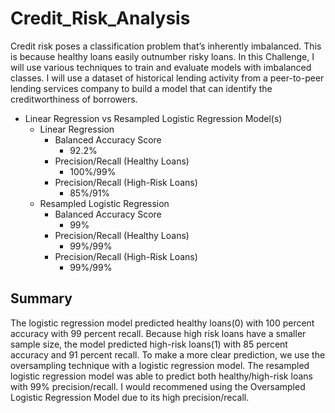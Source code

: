 # Credit_Risk_Analysis
Credit risk poses a classification problem that’s inherently imbalanced. This is because healthy loans easily outnumber risky loans. In this Challenge, I will use various techniques to train and evaluate models with imbalanced classes. I will use a dataset of historical lending activity from a peer-to-peer lending services company to build a model that can identify the creditworthiness of borrowers.

* Linear Regression vs Resampled Logistic Regression Model(s)
  * Linear Regression
    * Balanced Accuracy Score
      * 92.2%
    * Precision/Recall (Healthy Loans)
      * 100%/99%
    * Precision/Recall (High-Risk Loans)
      * 85%/91%
  * Resampled Logistic Regression
    * Balanced Accuracy Score
      * 99%
    * Precision/Recall (Healthy Loans)
      * 99%/99%
    * Precision/Recall (High-Risk Loans)
      * 99%/99%
## Summary
The logistic regression model predicted healthy loans(0) with 100 percent accuracy with 99 percent recall. Because high risk loans have a smaller sample size, the model predicted high-risk loans(1) with 85 percent accuracy and 91 percent recall. To make a more clear prediction, we use the oversampling technique with a logistic regression model. The resampled logistic regression model was able to predict both healthy/high-risk loans with 99% precision/recall. I would recommened using the Oversampled Logistic Regression Model due to its high precision/recall.
    
